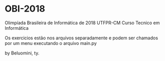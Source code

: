 # OBI-2018
Olimpíada Brasileira de Informática de 2018
UTFPR-CM Curso Tecnico em Informática

Os exercicios estão nos arquivos separadamente e podem ser chamados por um menu executando o arquivo main.py

by Beluomini, ty.
